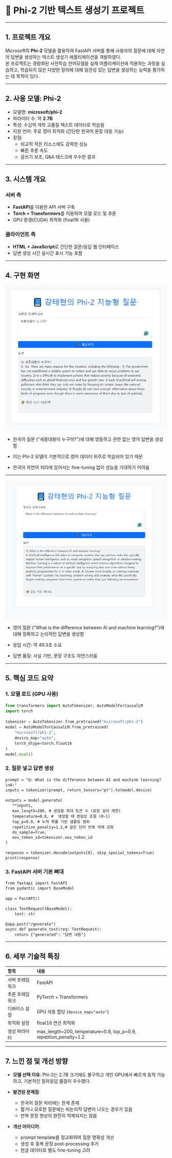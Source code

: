 # 📘 Phi-2 기반 텍스트 생성기 프로젝트

---

## 1. 프로젝트 개요

Microsoft의 **Phi-2** 모델을 활용하여 FastAPI 서버를 통해 사용자의 질문에 대해 자연어 답변을 생성하는 텍스트 생성기 애플리케이션을 개발하였다.  
본 프로젝트는 경량화된 사전학습 언어모델을 실제 어플리케이션에 적용하는 과정을 실습하고, 학습되지 않은 다양한 질의에 대해 일관성 있는 답변을 생성하는 능력을 평가하는 데 목적이 있다.

---

## 2. 사용 모델: Phi-2

- 모델명: **microsoft/phi-2**
- 파라미터 수: 약 **2.7B**
- 특성: 수십억 개의 고품질 텍스트 데이터로 학습됨
- 지원 언어: 주로 영어 최적화 (간단한 한국어 문장 대응 가능)
- 장점:
  - 비교적 적은 리소스에도 강력한 성능
  - 빠른 추론 속도
  - 글쓰기 보조, Q&A 태스크에 우수한 결과

---

## 3. 시스템 개요

### 서버 측
- **FastAPI**를 이용한 API 서버 구축
- **Torch + Transformers**를 이용하여 모델 로드 및 추론
- GPU 환경(CUDA) 최적화 (float16 사용)

### 클라이언트 측
- **HTML + JavaScript**로 간단한 질문/응답 웹 인터페이스
- 답변 생성 시간 실시간 표시 기능 포함

---

## 4. 구현 화면


![phicap1](https://github.com/kangtaee/sllmproject2025/blob/main/imgfile/phicap3.PNG)

- 한국어 질문 ("세종대왕이 누구야?")에 대해 엉뚱하고 관련 없는 영어 답변을 생성함

- 이는 Phi-2 모델이 기본적으로 영어 데이터 위주로 학습되어 있기 때문

- 한국어 자연어 처리에 있어서는 fine-tuning 없이 성능을 기대하기 어려움

---

![phicap2](https://github.com/kangtaee/sllmproject2025/blob/main/imgfile/phicap1.PNG)

- 영어 질문 ("What is the difference between AI and machine learning?")에 대해 정확하고 논리적인 답변을 생성함

- 응답 시간: 약 49.3초 소요

- 답변 품질: 사실 기반, 문장 구조도 자연스러움
---

## 5. 핵심 코드 요약

### 1. 모델 로드 (GPU 사용)

```python
from transformers import AutoTokenizer, AutoModelForCausalLM
import torch

tokenizer = AutoTokenizer.from_pretrained("microsoft/phi-2")
model = AutoModelForCausalLM.from_pretrained(
    "microsoft/phi-2",
    device_map="auto",
    torch_dtype=torch.float16
)
model.eval()
```
### 2. 질문 넣고 답변 생성
 ```
prompt = "Q: What is the difference between AI and machine learning?\nA:"
inputs = tokenizer(prompt, return_tensors="pt").to(model.device)

outputs = model.generate(
    **inputs,
    max_length=200, # 생성할 최대 토큰 수 (문장 길이 제한)
    temperature=0.8, #	생성할 때 랜덤성 조절 (0~1)
    top_p=0.9, # 누적 확률 기반 샘플링 범위 
    repetition_penalty=1.2,# 같은 단어 반복 억제 강화
    do_sample=True,
    eos_token_id=tokenizer.eos_token_id
)

response = tokenizer.decode(outputs[0], skip_special_tokens=True)
print(response)
```
### 3. FastAPI 서버 기본 뼈대
```
from fastapi import FastAPI
from pydantic import BaseModel

app = FastAPI()

class TextRequest(BaseModel):
    text: str

@app.post("/generate")
async def generate_text(req: TextRequest):
    return {"generated": "답변 내용"}
```

---

## 6. 세부 기술적 특징

| 항목 | 내용 |
|:---|:---|
| 서버 프레임워크 | FastAPI |
| 추론 프레임워크 | PyTorch + Transformers |
| 디바이스 설정 | GPU 자동 할당 (`device_map="auto"`) |
| 최적화 설정 | float16 연산 최적화 |
| 생성 파라미터 | max_length=200, temperature=0.8, top_p=0.9, repetition_penalty=1.2 |

---

## 7. 느낀 점 및 개선 방향

- **모델 선택 이유**: Phi-2는 2.7B 크기에도 불구하고 개인 GPU에서 빠르게 동작 가능하고, 기본적인 질의응답 품질이 우수했다.
- **발견된 문제점**:
  - 한국어 질문 처리에는 한계 존재
  - 짧거나 모호한 질문에는 비논리적 답변이 나오는 경우가 있음
  - 반복 문장 현상이 완전히 억제되지는 않음

- **개선 아이디어**:
  - prompt template를 정교화하여 질문 명확성 개선
  - 생성 후 중복 문장 post-processing 추가
  - 한글 데이터로 별도 fine-tuning 고려

